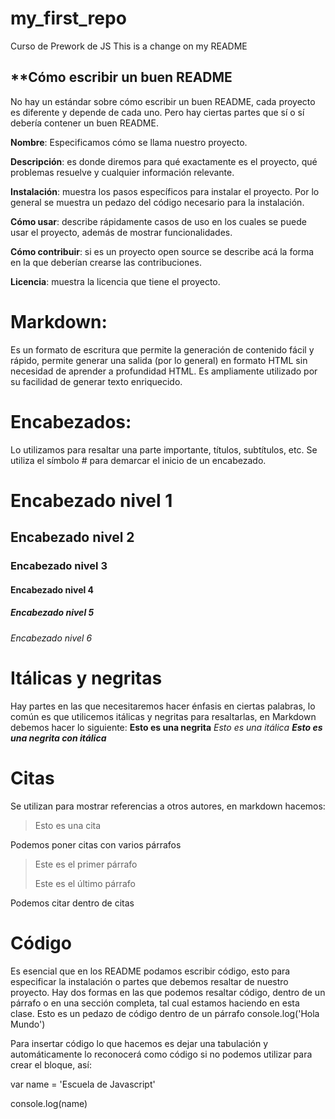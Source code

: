 # my_first_repo
Curso de Prework de JS
This is a change on my README

## **Cómo escribir un buen README

No hay un estándar sobre cómo escribir un buen README, cada proyecto es diferente y depende de cada uno. Pero hay ciertas partes que sí o sí debería contener un buen README.

**Nombre**: Especificamos cómo se llama nuestro proyecto.

**Descripción**: es donde diremos para qué exactamente es el proyecto, qué problemas resuelve y cualquier información relevante.

**Instalación**: muestra los pasos específicos para instalar el proyecto. Por lo general se muestra un pedazo del código necesario para la instalación.

**Cómo usar**: describe rápidamente casos de uso en los cuales se puede usar el proyecto, además de mostrar funcionalidades.

**Cómo contribuir**: si es un proyecto open source se describe acá la forma en la que deberían crearse las contribuciones.

**Licencia**: muestra la licencia que tiene el proyecto.

# Markdown:
Es un formato de escritura que permite la generación de contenido fácil y rápido, permite generar una salida (por lo general) en formato HTML sin necesidad de aprender a profundidad HTML. Es ampliamente utilizado por su facilidad de generar texto enriquecido.

# Encabezados:
Lo utilizamos para resaltar una parte importante, títulos, subtítulos, etc. Se utiliza el símbolo # para demarcar el inicio de un encabezado.
# Encabezado nivel 1
## Encabezado nivel 2
### Encabezado nivel 3
#### Encabezado nivel 4
##### Encabezado nivel 5
###### Encabezado nivel 6

# Itálicas y negritas
Hay partes en las que necesitaremos hacer énfasis en ciertas palabras, lo común es que utilicemos itálicas y negritas para resaltarlas, en Markdown debemos hacer lo siguiente:
**Esto es una negrita**
*Esto es una itálica*
**_Esto es una negrita con itálica_**

# Citas
Se utilizan para mostrar referencias a otros autores, en markdown hacemos:
> Esto es una cita

Podemos poner citas con varios párrafos

> Este es el primer párrafo
>
> Este es el último párrafo

Podemos citar dentro de citas

# Código
Es esencial que en los README podamos escribir código, esto para especificar la instalación o partes que debemos resaltar de nuestro proyecto. Hay dos formas en las que podemos resaltar código, dentro de un párrafo o en una sección completa, tal cual estamos haciendo en esta clase.
Esto es un pedazo de código dentro de un párrafo console.log('Hola Mundo')

Para insertar código lo que hacemos es dejar una tabulación y automáticamente lo reconocerá como código si no podemos utilizar  para crear el bloque, así:

  var name = 'Escuela de Javascript'

  console.log(name)
